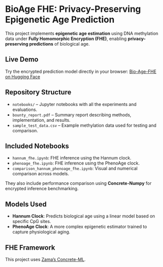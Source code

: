 # BioAge FHE: Privacy-Preserving Epigenetic Age Prediction

This project implements **epigenetic age estimation** using DNA methylation data under **Fully Homomorphic Encryption (FHE)**, enabling **privacy-preserving predictions** of biological age.

## Live Demo

Try the encrypted prediction model directly in your browser: [Bio-Age-FHE on Hugging Face](https://huggingface.co/spaces/iri4/bio-age-fhe)

## Repository Structure

- `notebooks/` – Jupyter notebooks with all the experiments and evaluations.
- `bounty_report.pdf` – Summary report describing methods, implementation, and results.
- `sample_test_data.csv` – Example methylation data used for testing and comparison.

## Included Notebooks

- `hannum_fhe.ipynb`: FHE inference using the Hannum clock.
- `phenoage_fhe.ipynb`: FHE inference using the PhenoAge clock.
- `comparison_hannum_phenoage_fhe.ipynb`: Visual and numerical comparison across models.

They also include performance comparison using **Concrete-Numpy** for encrypted inference benchmarking.

## Models Used

- **Hannum Clock**: Predicts biological age using a linear model based on specific CpG sites.
- **PhenoAge Clock**: A more complex epigenetic estimator trained to capture physiological aging.

## FHE Framework

This project uses [Zama’s Concrete-ML](https://github.com/zama-ai/concrete-ml).
